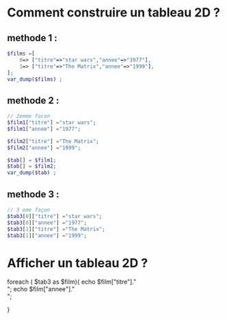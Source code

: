# Comment construire un tableau 2D ?

## methode 1 :
```php
$films =[
    0=> ["titre"=>"star wars","annee"=>"1977"],
    1=> ["titre"=>"The Matrix","annee"=>"1999"],
];
var_dump($films) ;
```
## methode 2 :
```php
// 2emme facon
$film1["titre"] ="star wars";
$film1["annee"] ="1977";

$film2["titre"] ="The Matrix";
$film2["annee"] ="1999";

$tab[] = $film1;
$tab[] = $film2;
var_dump($tab) ;
```
## methode 3 :
```php
// 3 eme façon
$tab3[0]["titre"] ="star wars";
$tab3[0]["annee"] ="1977";
$tab3[1]["titre"] ="The Matrix";
$tab3[1]["annee"] ="1999";
```


# Afficher un tableau 2D ?
foreach ( $tab3 as $film){
    echo $film["titre"]."<br>";
    echo $film["annee"]."<br>";

}